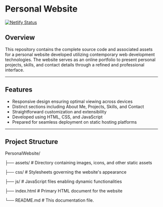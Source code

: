# Personal Website

[![Netlify Status](https://api.netlify.com/api/v1/badges/8e34db35-e337-44cc-a103-a54ce9d93cd1/deploy-status?branch=main)](https://app.netlify.com/projects/alexandrosmoresume/deploys)

## Overview

This repository contains the complete source code and associated assets for a personal website developed utilizing contemporary web development technologies. The website serves as an online portfolio to present personal projects, skills, and contact details through a refined and professional interface.

---

## Features

- Responsive design ensuring optimal viewing across devices
- Distinct sections including About Me, Projects, Skills, and Contact
- Straightforward customization and extensibility
- Developed using HTML, CSS, and JavaScript
- Prepared for seamless deployment on static hosting platforms

---

## Project Structure

PersonalWebsite/

├── assets/ # Directory containing images, icons, and other static assets

├── css/ # Stylesheets governing the website's appearance

├── js/ # JavaScript files enabling dynamic functionalities

├── index.html # Primary HTML document for the website

└── README.md # This documentation file.
